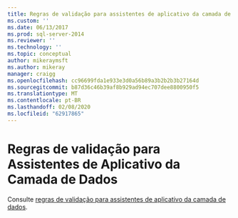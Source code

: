 ```yaml
---
title: Regras de validação para assistentes de aplicativo da camada de dados | Microsoft Docs
ms.custom: ''
ms.date: 06/13/2017
ms.prod: sql-server-2014
ms.reviewer: ''
ms.technology: ''
ms.topic: conceptual
author: mikeraymsft
ms.author: mikeray
manager: craigg
ms.openlocfilehash: cc96699fda1e933e3d0a56b89a3b2b2b3b27164d
ms.sourcegitcommit: b87d36c46b39af8b929ad94ec707dee8800950f5
ms.translationtype: MT
ms.contentlocale: pt-BR
ms.lasthandoff: 02/08/2020
ms.locfileid: "62917865"
---
```

# <a name="validation-rules-for-data-tier-application-wizards"></a>Regras de validação para Assistentes de Aplicativo da Camada de Dados
Consulte [regras de validação para assistentes de aplicativo da camada de dados](../../database-engine/validation-rules-for-data-tier-application-wizards.md).
